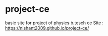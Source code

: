 # project-ce
basic site for project of physics b.tesch ce
Site : https://nishant2009.github.io/project-ce/

